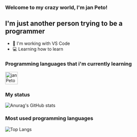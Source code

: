 ### Welcome to my crazy world, I'm jan Peto!

## I'm just another person trying to be a programmer
- 🚀 I'm working with VS Code
- 💻 Learning how to learn

### Programming languages that i'm currently learning

  <img align="center" alt="janPeto" height="40" width="40" src="https://raw.githubusercontent.com/MatheusHonorato/curso-front-end-marco-bruno/master/html-css-js.png">

### My status

![Anurag's GitHub stats](https://github-readme-stats.vercel.app/api?username=janpeto&show_icons=true&border_radius=15&hide_border=true&bg_color=0d1117&title_color=fff&text_color=fff&icon_color=fff)

### Most used programming languages

![Top Langs](https://github-readme-stats.vercel.app/api/top-langs/?username=janpeto&layout=compact&border_radius=15&hide_border=true&bg_color=0d1117&title_color=fff&text_color=fff)
